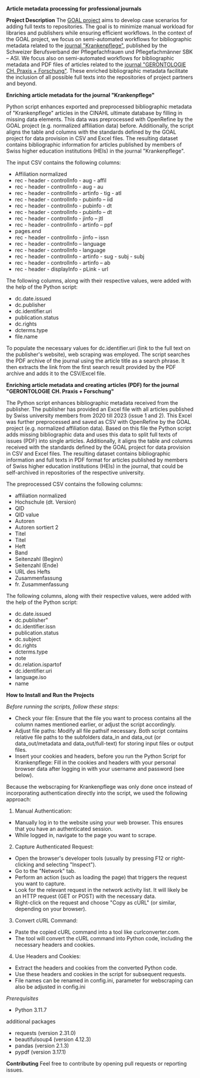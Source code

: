 **Article metadata processing for professional journals**

**Project Description**
The [GOAL project](link:%20https://www.zhaw.ch/de/forschung/forschungsdatenbank/projektdetail/projektid/5535/) aims to develop case scenarios for adding full texts to repositories. The goal is to minimize manual workload for libraries and publishers while ensuring efficient workflows.
In the context of the GOAL project, we focus on semi-automated workflows for bibliographic metadata related to the [journal "Krankenpflege"](https://sbk-asi.ch/de/mitglieder/gemeinsam-stark/fachzeitschrift/), published by the Schweizer Berufsverband der Pflegefachfrauen und Pflegefachmänner SBK – ASI. We focus also on semi-automated workflows for bibliographic metadata and PDF files of articles related to the [journal "GERONTOLOGIE CH. Praxis + Forschung"](https://www.gerontologie.ch/wissen/magazin).
These enriched bibliographic metadata facilitate the inclusion of all possible full texts into the repositories of project partners and beyond.


**Enriching article metadata for the journal "Krankenpflege"**

Python script enhances exported and preprocessed bibliographic metadata of "Krankenpflege" articles in the CINAHL ultimate database by filling in missing data elements. This data was preprocessed with OpenRefine by the GOAL project (e.g. normalized affiliation data) before.
Additionally, the script aligns the table and columns with the standards defined by the GOAL project for data provision in CSV and Excel files. The resulting dataset contains bibliographic information for articles published by members of Swiss higher education institutions (HEIs) in the journal "Krankenpflege".

The input CSV contains the following columns:
- Affiliation normalized
- rec - header - controlInfo - aug - affil
- rec - header - controlInfo - aug - au
- rec - header - controlInfo - artinfo - tig - atl
- rec - header - controlInfo - pubinfo – iid
- rec - header - controlInfo - pubinfo - dt
- rec - header - controlInfo - pubinfo – dt
- rec - header - controlInfo - jinfo – jtl
- rec - header - controlInfo - artinfo – ppf
- pages.end
- rec - header - controlInfo - jinfo – issn
- rec - header - controlInfo – language
- rec - header - controlInfo - language
- rec - header - controlInfo - artinfo - sug - subj - subj
- rec - header - controlInfo - artinfo – ab
- rec - header - displayInfo - pLink - url

The following columns, along with their respective values, were added with the help of the Python script:
- dc.date.issued
- dc.publisher
- dc.identifier.uri
- publication.status
- dc.rights
- dcterms.type
- file.name

To populate the necessary values for dc.identifier.uri (link to the full text on the publisher's website), web scraping was employed. The script searches the PDF archive of the journal using the article title as a search phrase. It then extracts the link from the first search result provided by the PDF archive and adds it to the CSV/Excel file.


**Enriching article metadata and creating articles (PDF) for the journal "GERONTOLOGIE CH. Praxis + Forschung"**

The Python script enhances bibliographic metadata received from the publisher. The publisher has provided an Excel file with all articles published by Swiss university members from 2020 till 2023 (issue 1 and 2). This Excel was further preprocessed and saved as CSV with OpenRefine by the GOAL project (e.g. normalized affiliation data). Based on this file the Python script adds missing bibliographic data and uses this data to split full texts of issues (PDF) into single articles. Additionally, it aligns the table and columns received with the standards defined by the GOAL project for data provision in CSV and Excel files. The resulting dataset contains bibliographic information and full texts in PDF format for articles published by members of Swiss higher education institutions (HEIs) in the journal, that could be self-archived in repositories of the respective university.

The preprocessed CSV contains the following columns:
- affiliation normalized
- Hochschule (dt. Version)
- QID
- QID value
- Autoren
- Autoren sortiert 2
- Titel
- Titel
- Heft
- Band
- Seitenzahl (Beginn)
- Seitenzahl (Ende)
- URL des Hefts
- Zusammenfassung
- fr. Zusammenfassung

The following columns, along with their respective values, were added with the help of the Python script:
- dc.date.issued
- dc.publisher"
- dc.identifier.issn
- publication.status
- dc.subject
- dc.rights
- dcterms.type
- note
- dc.relation.ispartof
- dc.identifier.uri
- language.iso
- name


**How to Install and Run the Projects**

_Before running the scripts, follow these steps:_

- Check your file: Ensure that the file you want to process contains all the column names mentioned earlier, or adjust the script accordingly.
- Adjust file paths: Modify all file pathsif necessary. Both script contains relative file paths to the subfolders data\_in and data\_out (or data\_out/metadata and data\_out/full-text) for storing input files or output files.
- Insert your cookies and headers, before you run the Python Script for Krankenpflege: Fill in the cookies and headers with your personal browser data after logging in with your username and password (see below).

Because the webscraping for Krankenpflege was only done once instead of incorporating authentication directly into the script, we used the following approach:

1. Manual Authentication:

  - Manually log in to the website using your web browser. This ensures that you have an authenticated session.
  - While logged in, navigate to the page you want to scrape.

2. Capture Authenticated Request:

  - Open the browser's developer tools (usually by pressing F12 or right-clicking and selecting "Inspect").
  - Go to the "Network" tab.
  - Perform an action (such as loading the page) that triggers the request you want to capture.
  - Look for the relevant request in the network activity list. It will likely be an HTTP request (GET or POST) with the necessary data.
  - Right-click on the request and choose "Copy as cURL" (or similar, depending on your browser).

3. Convert cURL Command:

  -  Paste the copied cURL command into a tool like curlconverter.com.
  -  The tool will convert the cURL command into Python code, including the necessary headers and cookies.

4. Use Headers and Cookies:

- Extract the headers and cookies from the converted Python code.
- Use these headers and cookies in the script for subsequent requests.
- File names can be renamed in config.ini, parameter for webscraping can also be adjusted in config.ini

_Prerequisites_

- Python 3.11.7

additional packages

- requests (version 2.31.0)
- beautifulsoup4 (version 4.12.3)
- pandas (version 2.1.3)
- pypdf (version 3.17.1)

**Contributing**
Feel free to contribute by opening pull requests or reporting issues.
